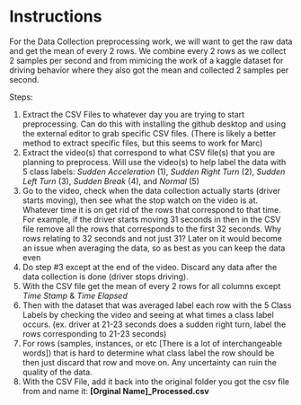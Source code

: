 # Instructions

For the Data Collection preprocessing work, we will want to get the raw data and get the mean of every 2 rows. We combine every 2 rows as we collect 2 samples per second and from mimicing the work of a kaggle dataset for driving behavior where they also got the mean and collected 2 samples per second.

Steps:
1. Extract the CSV Files to whatever day you are trying to start preprocessing. Can do this with installing the github desktop and using the external editor to grab specific CSV files. (There is likely a better method to extract specific files, but this seems to work for Marc)
2. Extract the video(s) that correspond to what CSV file(s) that you are planning to preprocess. Will use the video(s) to help label the data with 5 class labels: 
*Sudden Acceleration* (1), *Sudden Right Turn* (2), *Sudden Left Turn* (3), *Sudden Break* (4), and *Normal* (5)
3. Go to the video, check when the data collection actually starts (driver starts moving), then see what the stop watch on the video is at. Whatever time it is on get rid of the rows that correspond to that time. For example, if the driver starts moving 31 seconds in then in the CSV file remove all the rows that corresponds to the first 32 seconds. Why rows relating to 32 seconds and not just 31? Later on it would become an issue when averaging the data, so as best as you can keep the data even
4. Do step #3 except at the end of the video. Discard any data after the data collection is done (driver stops driving).
5. With the CSV file get the mean of every 2 rows for all columns except *Time Stamp* & *Time Elapsed*
6. Then with the dataset that was averaged label each row with the 5 Class Labels by checking the video and seeing at what times a class label occurs. (ex. driver at 21-23 seconds does a sudden right turn, label the rows corresponding to 21-23 seconds)
7. For rows (samples, instances, or etc [There is a lot of interchangeable words]) that is hard to determine what class label the row should be then just discard that row and move on. Any uncertainty can ruin the quality of the data.
8. With the CSV File, add it back into the original folder you got the csv file from and name it: **[Orginal Name]_Processed.csv**
